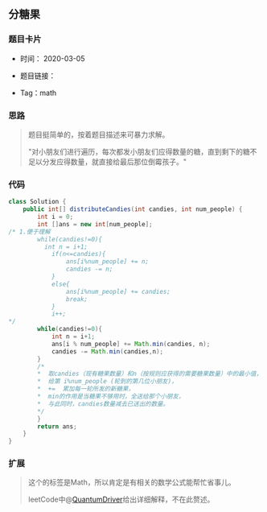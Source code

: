## 分糖果



### 题目卡片 

- 时间： 2020-03-05

- 题目链接：

  [1103]: https://leetcode-cn.com/problems/distribute-candies-to-people/

- Tag：math

  



### 思路

>题目挺简单的，按着题目描述来可暴力求解。
>
>"对小朋友们进行遍历，每次都发小朋友们应得数量的糖，直到剩下的糖不足以分发应得数量，就直接给最后那位倒霉孩子。"

### 代码

```java
class Solution {
    public int[] distributeCandies(int candies, int num_people) {
        int i = 0;
        int []ans = new int[num_people];
/* 1.便于理解
		while(candies!=0){
          int n = i+1;
            if(n<=candies){
                ans[i%num_people] += n;
                candies -= n; 
            }
            else{
                ans[i%num_people] += candies;
                break; 
            }
            i++;
*/
        while(candies!=0){
            int n = i+1;	 
        	ans[i % num_people] += Math.min(candies, n);
            candies -= Math.min(candies,n);
        }
        /* 
        *  取candies（现有糖果数量）和n（按规则应获得的需要糖果数量）中的最小值，
        *  给第 i%num_people (轮到的第几位小朋友)，
        *  +=  累加每一轮所发的新糖果，
        *  min的作用是当糖果不够用时，全送给那个小朋友，
        *  与此同时，candies数量减去已送出的数量。
        */
        }
        return ans;
    }
}
```



### 扩展

> 这个的标签是Math，所以肯定是有相关的数学公式能帮忙省事儿。
>
> leetCode中@[QuantumDriver](https://leetcode-cn.com/u/quantumdriver/)给出详细解释，不在此赘述。
>
> [分糖果]: https://leetcode-cn.com/problems/distribute-candies-to-people/solution/xiang-xi-jie-shi-shu-xue-fang-fa-zen-yao-zuo-gao-z/
>
> 
>
> 

